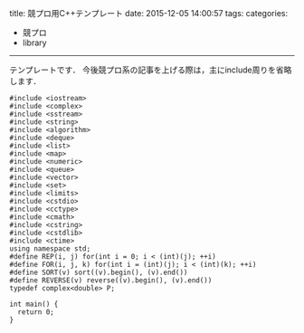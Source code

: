 title: 競プロ用C++テンプレート
date: 2015-12-05 14:00:57
tags:
categories: 
- 競プロ
- library
---

テンプレートです．
今後競プロ系の記事を上げる際は，主にinclude周りを省略します．

```
#include <iostream>
#include <complex>
#include <sstream>
#include <string>
#include <algorithm>
#include <deque>
#include <list>
#include <map>
#include <numeric>
#include <queue>
#include <vector>
#include <set>
#include <limits>
#include <cstdio>
#include <cctype>
#include <cmath>
#include <cstring>
#include <cstdlib>
#include <ctime>
using namespace std;
#define REP(i, j) for(int i = 0; i < (int)(j); ++i)
#define FOR(i, j, k) for(int i = (int)(j); i < (int)(k); ++i)
#define SORT(v) sort((v).begin(), (v).end())
#define REVERSE(v) reverse((v).begin(), (v).end())
typedef complex<double> P;

int main() {
  return 0;
}
```
